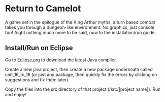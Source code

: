 <h1>Return to Camelot</h1>
  
 A game set in the epilogue of the King Arthur myths, a turn based combat takes you through a dungeon-like environment. No graphics, just console fun!
 Aight nothing much more to be said, now to the installation/run guide.
 
 <h2>Install/Run on Eclipse</h2>
 
 Go to [Eclipse.org](https://www.eclipse.org/downloads/download.php?file=/technology/epp/downloads/release/2023-06/R/eclipse-java-2023-06-R-win32-x86_64.zip) to download the latest Java compiler.
 
 Create a new java project, then create a new package underneath called unit_16_to_18 (or just any package, then quickly fix the errors by clicking on suggestions and fix them later).
 
 Copy the files into the src directory of that project (/src/[project name]). Run and enjoy!
